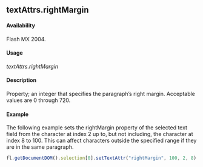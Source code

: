 ## textAttrs.rightMargin

#### Availability

Flash MX 2004.

#### Usage

*textAttrs.rightMargin*

#### Description

Property; an integer that specifies the paragraph’s right margin. Acceptable values are 0 through 720.

#### Example

The following example sets the rightMargin property of the selected text field from the character at index 2 up to, but not including, the character at index 8 to 100. This can affect characters outside the specified range if they are in the same paragraph.

```javascript
fl.getDocumentDOM().selection[0].setTextAttr("rightMargin", 100, 2, 8);

```